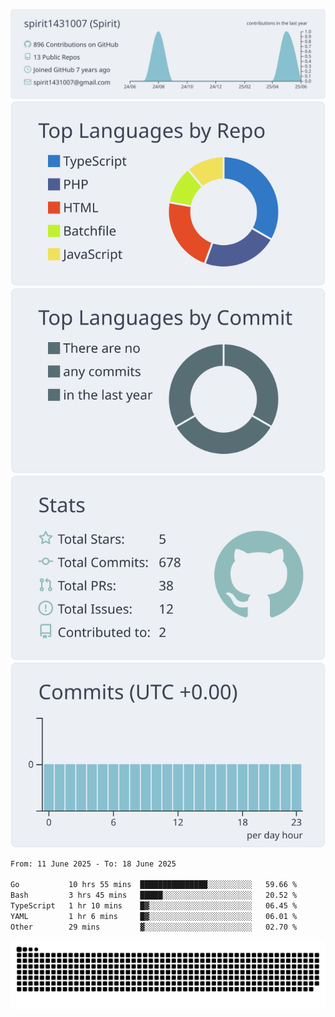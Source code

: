 [![](https://raw.githubusercontent.com/spirit1431007/spirit1431007/master/profile-summary-card-output/nord_bright/0-profile-details.svg)](https://git.io/spiritx)
[![](https://raw.githubusercontent.com/spirit1431007/spirit1431007/master/profile-summary-card-output/nord_bright/1-repos-per-language.svg)](https://git.io/spiritx) [![](https://raw.githubusercontent.com/spirit1431007/spirit1431007/master/profile-summary-card-output/nord_bright/2-most-commit-language.svg)](https://git.io/spiritx)
[![](https://raw.githubusercontent.com/spirit1431007/spirit1431007/master/profile-summary-card-output/nord_bright/3-stats.svg)](https://git.io/spiritx) [![](https://raw.githubusercontent.com/spirit1431007/spirit1431007/master/profile-summary-card-output/nord_bright/4-productive-time.svg)](https://git.io/spiritx)

<!--START_SECTION:waka-->

```txt
From: 11 June 2025 - To: 18 June 2025

Go           10 hrs 55 mins  ███████████████░░░░░░░░░░   59.66 %
Bash         3 hrs 45 mins   █████░░░░░░░░░░░░░░░░░░░░   20.52 %
TypeScript   1 hr 10 mins    █▓░░░░░░░░░░░░░░░░░░░░░░░   06.45 %
YAML         1 hr 6 mins     █▓░░░░░░░░░░░░░░░░░░░░░░░   06.01 %
Other        29 mins         ▓░░░░░░░░░░░░░░░░░░░░░░░░   02.70 %
```

<!--END_SECTION:waka-->

![contribution](https://github.com/spirit1431007/spirit1431007/blob/output/github-contribution-grid-snake.svg)
